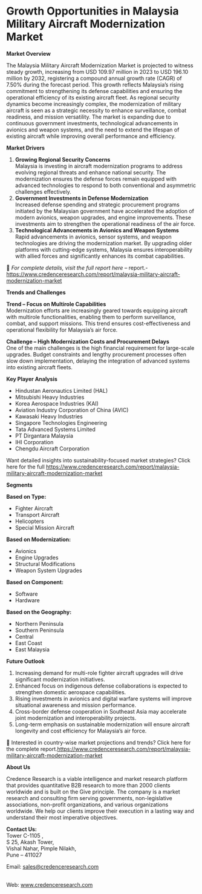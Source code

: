 # Growth Opportunities in Malaysia Military Aircraft Modernization Market


<p><strong>Market Overview</strong></p>
<p>The Malaysia Military Aircraft Modernization Market is projected to witness steady growth, increasing from USD 109.97 million in 2023 to USD 196.10 million by 2032, registering a compound annual growth rate (CAGR) of 7.50% during the forecast period. This growth reflects Malaysia&rsquo;s rising commitment to strengthening its defense capabilities and ensuring the operational efficiency of its existing aircraft fleet. As regional security dynamics become increasingly complex, the modernization of military aircraft is seen as a strategic necessity to enhance surveillance, combat readiness, and mission versatility. The market is expanding due to continuous government investments, technological advancements in avionics and weapon systems, and the need to extend the lifespan of existing aircraft while improving overall performance and efficiency.</p>
<p><strong>Market Drivers</strong></p>
<ol>
<li><strong> Growing Regional Security Concerns</strong><br /> Malaysia is investing in aircraft modernization programs to address evolving regional threats and enhance national security. The modernization ensures the defense forces remain equipped with advanced technologies to respond to both conventional and asymmetric challenges effectively.</li>
<li><strong> Government Investments in Defense Modernization</strong><br /> Increased defense spending and strategic procurement programs initiated by the Malaysian government have accelerated the adoption of modern avionics, weapon upgrades, and engine improvements. These investments aim to strengthen the operational readiness of the air force.</li>
<li><strong> Technological Advancements in Avionics and Weapon Systems</strong><br /> Rapid advancements in avionics, sensor systems, and weapon technologies are driving the modernization market. By upgrading older platforms with cutting-edge systems, Malaysia ensures interoperability with allied forces and significantly enhances its combat capabilities.</li>
</ol>
<p>📌 <em>For complete details, visit the full report here &ndash;</em> report.-<a href="https://www.credenceresearch.com/report/malaysia-military-aircraft-modernization-market">https://www.credenceresearch.com/report/malaysia-military-aircraft-modernization-market</a></p>
<p><strong>Trends and Challenges</strong></p>
<p><strong>Trend &ndash; Focus on Multirole Capabilities</strong><br /> Modernization efforts are increasingly geared towards equipping aircraft with multirole functionalities, enabling them to perform surveillance, combat, and support missions. This trend ensures cost-effectiveness and operational flexibility for Malaysia&rsquo;s air force.</p>
<p><strong>Challenge &ndash; High Modernization Costs and Procurement Delays</strong><br /> One of the main challenges is the high financial requirement for large-scale upgrades. Budget constraints and lengthy procurement processes often slow down implementation, delaying the integration of advanced systems into existing aircraft fleets.</p>
<p><strong>Key Player Analysis</strong></p>
<ul>
<li>Hindustan Aeronautics Limited (HAL)</li>
<li>Mitsubishi Heavy Industries</li>
<li>Korea Aerospace Industries (KAI)</li>
<li>Aviation Industry Corporation of China (AVIC)</li>
<li>Kawasaki Heavy Industries</li>
<li>Singapore Technologies Engineering</li>
<li>Tata Advanced Systems Limited</li>
<li>PT Dirgantara Malaysia</li>
<li>IHI Corporation</li>
<li>Chengdu Aircraft Corporation</li>
</ul>
<p>Want detailed insights into sustainability-focused market strategies? Click here for the full <a href="https://www.credenceresearch.com/report/malaysia-military-aircraft-modernization-market">https://www.credenceresearch.com/report/malaysia-military-aircraft-modernization-market</a></p>
<p><strong>Segments</strong></p>
<p><strong>Based on Type:</strong></p>
<ul>
<li>Fighter Aircraft</li>
<li>Transport Aircraft</li>
<li>Helicopters</li>
<li>Special Mission Aircraft</li>
</ul>
<p><strong>Based on Modernization:</strong></p>
<ul>
<li>Avionics</li>
<li>Engine Upgrades</li>
<li>Structural Modifications</li>
<li>Weapon System Upgrades</li>
</ul>
<p><strong>Based on Component:</strong></p>
<ul>
<li>Software</li>
<li>Hardware</li>
</ul>
<p><strong>Based on the Geography:</strong></p>
<ul>
<li>Northern Peninsula</li>
<li>Southern Peninsula</li>
<li>Central</li>
<li>East Coast</li>
<li>East Malaysia</li>
</ul>
<p><strong>Future Outlook</strong></p>
<ol>
<li>Increasing demand for multi-role fighter aircraft upgrades will drive significant modernization initiatives.</li>
<li>Enhanced focus on indigenous defense collaborations is expected to strengthen domestic aerospace capabilities.</li>
<li>Rising investments in avionics and digital warfare systems will improve situational awareness and mission performance.</li>
<li>Cross-border defense cooperation in Southeast Asia may accelerate joint modernization and interoperability projects.</li>
<li>Long-term emphasis on sustainable modernization will ensure aircraft longevity and cost efficiency for Malaysia&rsquo;s air force.</li>
</ol>
<p>📌 Interested in country-wise market projections and trends? Click here for the complete report.<a href="https://www.credenceresearch.com/report/malaysia-military-aircraft-modernization-market">https://www.credenceresearch.com/report/malaysia-military-aircraft-modernization-market</a></p>
<p><strong>About Us</strong></p>
<p>Credence Research is a viable intelligence and market research platform that provides quantitative B2B research to more than 2000 clients worldwide and is built on the Give principle. The company is a market research and consulting firm serving governments, non-legislative associations, non-profit organizations, and various organizations worldwide. We help our clients improve their execution in a lasting way and understand their most imperative objectives.</p>
<p><strong>Contact Us:</strong><br /> Tower C-1105 ,<br /> S 25, Akash Tower,<br /> Vishal Nahar, Pimple Nilakh,<br /> Pune &ndash; 411027</p>
<p>Email: <a href="mailto:sales@credenceresearch.com">sales@credenceresearch.com</a></p>
<p><br /> Web: <a href="http://www.credenceresearch.com">www.credenceresearch.com</a></p>
